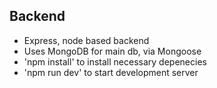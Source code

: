 ## Backend

- Express, node based backend
- Uses MongoDB for main db, via Mongoose
- 'npm install' to install necessary depenecies
- 'npm run dev' to start development server